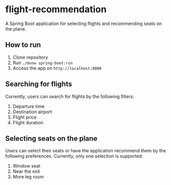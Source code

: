 # flight-recommendation
A Spring Boot application for selecting flights and recommending seats on the plane.

## How to run
1. Clone repository
2. Run `./mvnw spring-boot:run`
3. Access the app on `http://localhost:8080`

## Searching for flights
Currently, users can search for flights by the following filters:
1. Departure time
2. Destination airport
3. Flight price
4. Flight duration

## Selecting seats on the plane
Users can select their seats or have the application recommend them by the following preferences. Currently, only one selection is supported:
1. Window seat
2. Near the exit
3. More leg room
